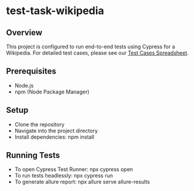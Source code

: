 # test-task-wikipedia

## Overview
This project is configured to run end-to-end tests using Cypress for a Wikipedia. 
For detailed test cases, please see our [Test Cases Spreadsheet](https://docs.google.com/spreadsheets/d/1gSQLExQy30XyvbY8r7pu9pIzxxnPY-7eOaW4d4zGqz4/edit?usp=sharing).

## Prerequisites
- Node.js 
- npm (Node Package Manager)

## Setup
- Clone the repository
- Navigate into the project directory
- Install dependencies: npm install

## Running Tests
- To open Cypress Test Runner: npx cypress open
- To run tests headlessly: npx cypress run
- To generate allure report: npx allure serve allure-results